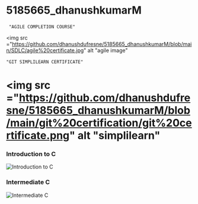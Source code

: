 # 5185665_dhanushkumarM
     "AGILE COMPLETION COURSE"
<img src ="https://github.com/dhanushdufresne/5185665_dhanushkumarM/blob/main/SDLC/agile%20certificate.jpg" alt "agile image" 

    "GIT SIMPLILEARN CERTIFICATE"
<img src ="https://github.com/dhanushdufresne/5185665_dhanushkumarM/blob/main/git%20certification/git%20certificate.png" alt "simplilearn"
=======


###  Introduction to C
![Introduction to C](introduction_to_c.png)

###  Intermediate C
![Intermediate C](c_intermediate.png)

